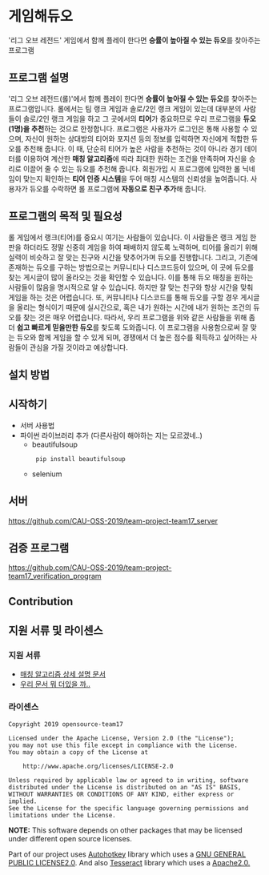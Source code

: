 # 게임해듀오
'리그 오브 레전드' 게임에서 함께 플레이 한다면 **승률이 높아질 수 있는 듀오**를 찾아주는 프로그램

## 프로그램 설명
'리그 오브 레전드(롤)'에서 함께 플레이 한다면 **승률이 높아질 수 있는 듀오**를 찾아주는 프로그램입니다.
롤에서는 팀 랭크 게임과 솔로/2인 랭크 게임이 있는데 대부분의 사람들이 솔로/2인 랭크 게임을 하고 그 곳에서의 **티어**가 중요하므로 우리 프로그램을 **듀오(1명)을 추천**하는 것으로 한정합니다.
프로그램은 사용자가 로그인은 통해 사용할 수 있으며, 자신이 원하는 상대방의 티어와 포지션 등의 정보를 입력하면 자신에게 적합한 듀오를 추천해 줍니다. 
이 때, 단순히 티어가 높은 사람을 추천하는 것이 아니라 경기 데이터를 이용하여 계산한 **매칭 알고리즘**에 따라 최대한 원하는 조건을 만족하며 자신을 승리로 이끌어 줄 수 있는 듀오를 추천해 줍니다.
회원가입 시 프로그램에 입력한 롤 닉네임이 맞는지 확인하는 **티어 인증 시스템**을 두어 매칭 시스템의 신뢰성을 높여줍니다.
사용자가 듀오를 수락하면 롤 프로그램에 **자동으로 친구 추가**해 줍니다.

## 프로그램의 목적 및 필요성
롤 게임에서 랭크(티어)를 중요시 여기는 사람들이 있습니다. 이 사람들은 랭크 게임 한 판을 하더라도 정말 신중히 게임을 하여 패배하지 않도록 노력하며, 티어를 올리기 위해 실력이 비슷하고 잘 맞는 친구와 시간을 맞추어가며 듀오를 진행합니다. 
그리고, 기존에 존재하는 듀오를 구하는 방법으로는 커뮤니티나 디스코드등이 있으며, 이 곳에 듀오를 찾는 게시글이 많이 올라오는 것을 확인할 수 있습니다. 이를 통해 듀오 매칭을 원하는 사람들이 많음을 명시적으로 알 수 있습니다.
하지만 잘 맞는 친구와 항상 시간을 맞춰 게임을 하는 것은 어렵습니다. 또, 커뮤니티나 디스코드를 통해 듀오를 구할 경우 게시글을 올리는 형식이기 때문에 실시간으로, 혹은 내가 원하는 시간에 내가 원하는 조건의 듀오를 찾는 것은 매우 어렵습니다.
따라서, 우리 프로그램을 위와 같은 사람들을 위해 좀 더 **쉽고 빠르게 믿을만한 듀오**를 찾도록 도와줍니다.
이 프로그램을 사용함으로써 잘 맞는 듀오와 함께 게임을 할 수 있게 되며, 경쟁에서 더 높은 점수를 획득하고 싶어하는 사람들이 관심을 가질 것이라고 예상합니다.

## 설치 방법


## 시작하기

* 서버 사용법
* 파이썬 라이브러리 추가 (다른사람이 해야하는 지는 모르겠네..)
	- beautifulsoup
		<pre><code> pip install beautifulsoup </code></pre>
	- selenium
  
## 서버
https://github.com/CAU-OSS-2019/team-project-team17_server

## 검증 프로그램
https://github.com/CAU-OSS-2019/team-project-team17_verification_program
 
## Contribution

  
## 지원 서류 및 라이센스
### 지원 서류
* [매칭 알고리즘 상세 설명 문서](https://github.com/google/material-design-icons/tree/master/sprites)
* [우리 문서 뭐 더있을 까..](https://github.com/google/material-design-icons/tree/master/sprites)

### 라이센스

	Copyright 2019 opensource-team17
	
	Licensed under the Apache License, Version 2.0 (the "License");
	you may not use this file except in compliance with the License.
	You may obtain a copy of the License at

	    http://www.apache.org/licenses/LICENSE-2.0
	
	Unless required by applicable law or agreed to in writing, software
	distributed under the License is distributed on an "AS IS" BASIS,
	WITHOUT WARRANTIES OR CONDITIONS OF ANY KIND, either express or implied.
	See the License for the specific language governing permissions and
	limitations under the License.  

**NOTE:** This software depends on other packages that may be licensed under different open source licenses.  

Part of our project uses [Autohotkey](https://www.autohotkey.com/) library which uses a [GNU GENERAL PUBLIC LICENSE2.0](https://www.autohotkey.com/docs/license.htm#GNU_GENERAL_PUBLIC_LICENSE). And also [Tesseract](https://github.com/tesseract-ocr/tesseract) library which uses a [Apache2.0.](https://www.apache.org/licenses/LICENSE-2.0)
